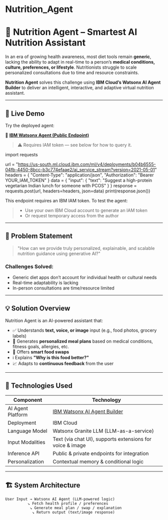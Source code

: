 # Nutrition_Agent
# 🧠 Nutrition Agent – Smartest AI Nutrition Assistant

In an era of growing health awareness, most diet tools remain **generic**, lacking the ability to adapt in real-time to a person’s **medical conditions, culture, preferences, or lifestyle**. Nutritionists struggle to scale personalized consultations due to time and resource constraints.

**Nutrition Agent** solves this challenge using **IBM Cloud’s Watsonx AI Agent Builder** to deliver an intelligent, interactive, and adaptive virtual nutrition assistant.

---

## 🚀 Live Demo

Try the deployed agent:

🔗 **[IBM Watsonx Agent (Public Endpoint)](https://us-south.ml.cloud.ibm.com/ml/v4/deployments/b04b6555-04fb-4450-8bcc-b3c774efaae2/ai_service_stream?version=2021-05-01)**  
> ⚠️ Requires IAM token — see below for how to query it.

import requests

url = "https://us-south.ml.cloud.ibm.com/ml/v4/deployments/b04b6555-04fb-4450-8bcc-b3c774efaae2/ai_service_stream?version=2021-05-01"
headers = {
    "Content-Type": "application/json",
    "Authorization": "Bearer YOUR_IAM_TOKEN"
}
data = {
    "input": {
        "text": "Suggest a high-protein vegetarian Indian lunch for someone with PCOS"
    }
}
response = requests.post(url, headers=headers, json=data)
print(response.json())

This endpoint requires an IBM IAM token. To test the agent:
> - Use your own IBM Cloud account to generate an IAM token
> - Or request temporary access from the author
---

## 🎯 Problem Statement

> "How can we provide truly personalized, explainable, and scalable nutrition guidance using generative AI?"

### Challenges Solved:
- Generic diet apps don’t account for individual health or cultural needs
- Real-time adaptability is lacking
- In-person consultations are time/resource limited

---

## 💡 Solution Overview

Nutrition Agent is an AI-powered assistant that:
- ✅ Understands **text, voice, or image** input (e.g., food photos, grocery labels)
- 🥗 Generates **personalized meal plans** based on medical conditions, fitness goals, allergies, etc.
- 🔁 Offers **smart food swaps**
- ℹ️ Explains **"Why is this food better?"**
- 📈 Adapts to **continuous feedback** from the user

---

## 🧠 Technologies Used

| Component            | Technology                      |
|---------------------|----------------------------------|
| AI Agent Platform   | [IBM Watsonx AI Agent Builder](https://www.ibm.com/products/watsonx-assistant) |
| Deployment          | IBM Cloud                        |
| Language Model      | Watsonx Granite LLM (LLM-as-a-service) |
| Input Modalities    | Text (via chat UI), supports extensions for voice & image |
| Inference API       | Public & private endpoints for integration |
| Personalization     | Contextual memory & conditional logic |

---

## 🏗️ System Architecture

```plaintext
User Input → Watsonx AI Agent (LLM-powered logic)
          ↘ Fetch health profile / preferences
           ↘ Generate meal plan / swap / explanation
            ↘ Return output (text/image response)
